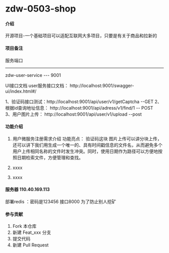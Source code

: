 # zdw-0503-shop

#### 介绍
开源项目-一个基础项目可以适配互联网大多项目，只要是有关于商品和拉新的

#### 项目备注

服务端口
--- --------
zdw-user-service --- 9001


 
 UI接口文档
user服务接口文档： http://localhost:9001/swagger-ui/index.html#/  
  
1、验证码接口测试：http://localhost:9001/api/user/v1/getCaptcha  --GET
2、根据id查询地址信息： http://localhost:9001/api/adress/v1/find/1 -- POST  
3、用户图片上传： http://localhost:9001/api/user/v1/upload --post









#### 功能介绍

1.   用户微服务注册需求介绍
功能亮点： 验证码这块 图片上传可以讲分块上传，还可以讲下我们用生成一个唯一的、具有时间戳信息的文件名，从而避免多个用户上传相同名称的文件时发生冲突。同时，使用日期作为路径可以方便地按照日期检索文件，方便管理和查找。



2.  xxxx
3.  xxxx

#### 服务器 110.40.169.113
部署redis ：密码是123456 接口8000 为了防止别人挖矿



#### 参与贡献

1.  Fork 本仓库
2.  新建 Feat_xxx 分支
3.  提交代码
4.  新建 Pull Request
